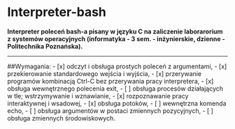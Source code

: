 # Interpreter-bash
<b>Interpreter poleceń bash-a pisany w języku C na zaliczenie laborarorium z systemów operacyjnych (informatyka - 3 sem. - inżynierskie, dzienne - Politechnika Poznańska).</b>
<hr>
##Wymagania:
- [x] odczyt i obsługa prostych poleceń z argumentami,
- [x] przekierowanie standardowego wejścia i wyjścia,
- [x] przerywanie programów kombinacją Ctrl-C bez przerywania pracy interpretera,
- [x] obsługa wewnętrznego polecenia exit,
- [ ] obsługa procesów działających w tle; wstrzymywanie i wznawianie,
- [x] rozpoznawanie pracy interaktywnej i wsadowej,
- [x] obsługa potoków,
- [ ] wewnętrzna komenda echo,
- [ ] obsługa argumentów w postaci zmiennych pozycyjnych,
- [ ] obsługa zmiennych środowiskowych.

